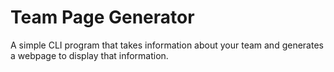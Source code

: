 # Team Page Generator
A simple CLI program that takes information about your team and generates a webpage to display that information.
